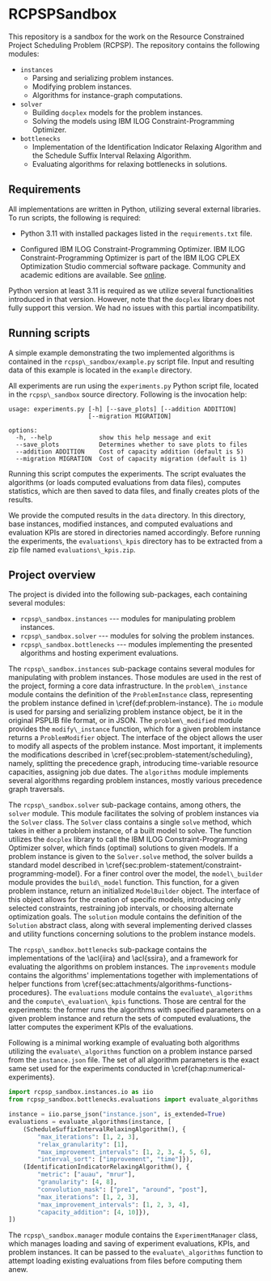 # RCPSPSandbox

This repository is a sandbox for the work on the Resource Constrained Project Scheduling Problem (RCPSP).
The repository contains the following modules:

- `instances`
  - Parsing and serializing problem instances.
  - Modifying problem instances.
  - Algorithms for instance-graph computations.
- `solver`
  - Building `docplex` models for the problem instances.
  - Solving the models using IBM ILOG Constraint-Programming Optimizer.
- `bottlenecks`
  - Implementation of the Identification Indicator Relaxing Algorithm and the Schedule Suffix Interval Relaxing Algorithm.
  - Evaluating algorithms for relaxing bottlenecks in solutions.

## Requirements

All implementations are written in Python, utilizing several external libraries.
To run scripts, the following is required:

- Python 3.11 with installed packages listed in the `requirements.txt` file.

- Configured IBM ILOG Constraint-Programming Optimizer.
  IBM ILOG Constraint-Programming Optimizer is part of the IBM ILOG CPLEX Optimization Studio
  commercial software package.
  Community and academic editions are available.
  See [online](https://www.ibm.com/products/ilog-cplex-optimization-studio/cplex-cp-optimizer).

Python version at least 3.11 is required as we utilize several functionalities introduced in that version.
However, note that the `docplex` library does not fully support this version.
We had no issues with this partial incompatibility.

## Running scripts

A simple example demonstrating the two implemented algorithms
is contained in the `rcpsp\_sandbox/example.py` script file.
Input and resulting data of this example is located in the `example` directory.

All experiments are run using the `experiments.py` Python script file,
located in the `rcpsp\_sandbox` source directory.
Following is the invocation help:

```
usage: experiments.py [-h] [--save_plots] [--addition ADDITION]
                      [--migration MIGRATION]

options:
  -h, --help             show this help message and exit
  --save_plots           Determines whether to save plots to files
  --addition ADDITION    Cost of capacity addition (default is 5)
  --migration MIGRATION  Cost of capacity migration (default is 1)
```

Running this script computes the experiments.
The script evaluates the algorithms (or loads computed evaluations from data files),
computes statistics, which are then saved to data files,
and finally creates plots of the results.

We provide the computed results in the `data` directory.
In this directory, base instances, modified instances,
and computed evaluations and evaluation KPIs are stored
in directories named accordingly.
Before running the experiments, the `evaluations\_kpis` directory has to be extracted
from a zip file named `evaluations\_kpis.zip`.

## Project overview

The project is divided into the following sub-packages, each containing several modules:

- `rcpsp\_sandbox.instances` --- modules for manipulating problem instances.
- `rcpsp\_sandbox.solver` --- modules for solving the problem instances.
- `rcpsp\_sandbox.bottlenecks` --- modules implementing the presented algorithms
        and hosting experiment evaluations.

The `rcpsp\_sandbox.instances` sub-package contains several modules for manipulating with problem instances.
Those modules are used in the rest of the project, forming a core data infrastructure.
In the `problem\_instance` module contains the definition of the `ProblemInstance`
class, representing the problem instance defined in \cref{def:problem-instance}.
The `io` module is used for parsing and serializing problem instance object,
be it in the original PSPLIB file format, or in JSON.
The `problem\_modified` module provides the `modify\_instance` function,
which for a given problem instance returns a `ProblemModifier` object.
The interface of the object allows the user to modify all aspects of the problem instance.
Most important, it implements the modifications described in \cref{sec:problem-statement/scheduling},
namely, splitting the precedence graph, introducing time-variable resource capacities,
assigning job due dates.
The `algorithms` module implements several algorithms regarding problem instances,
mostly various precedence graph traversals.

The `rcpsp\_sandbox.solver` sub-package contains, among others, the `solver` module.
This module facilitates the solving of problem instances via the `Solver` class.
The `Solver` class contains a single `solve` method, which takes in either a problem instance,
of a built model to solve.
The function utilizes the `docplex` library to call the IBM ILOG Constraint-Programming Optimizer
solver, which finds (optimal) solutions to given models.
If a problem instance is given to the `Solver.solve` method,
the solver builds a standard model described in \cref{sec:problem-statement/constraint-programming-model}.
For a finer control over the model, the `model\_builder` module provides the `build\_model` function.
This function, for a given problem instance, return an initialized `ModelBuilder` object.
The interface of this object allows for the creation of specific models,
introducing only selected constraints, restraining job intervals, or choosing alternate optimization goals.
The `solution` module contains the definition of the `Solution` abstract class,
along with several implementing derived classes and utility functions concerning solutions to the problem instance models.

The `rcpsp\_sandbox.bottlenecks` sub-package contains the implementations of the \acl{iira} and \acl{ssira},
and a framework for evaluating the algorithms on problem instances.
The `improvements` module contains the algorithms' implementations
together with implementations of helper functions from \cref{sec:attachments/algorithms-functions-procedures}.
The `evaluations` module contains the `evaluate\_algorithms` and the `compute\_evaluation\_kpis` functions.
Those are central for the experiments: the former runs the algorithms with specified parameters on a given problem instance
and return the sets of computed evaluations, the latter computes the experiment KPIs of the evaluations.

Following is a minimal working example of evaluating both algorithms utilizing the `evaluate\_algorithms` function
on a problem instance parsed from the `instance.json` file.
The set of all algorithm parameters is the exact same set used for the experiments conducted in \cref{chap:numerical-experiments}.

```py
import rcpsp_sandbox.instances.io as iio
from rcpsp_sandbox.bottlenecks.evaluations import evaluate_algorithms

instance = iio.parse_json("instance.json", is_extended=True)
evaluations = evaluate_algorithms(instance, [
    (ScheduleSuffixIntervalRelaxingAlgorithm(), {
        "max_iterations": [1, 2, 3],
        "relax_granularity": [1],
        "max_improvement_intervals": [1, 2, 3, 4, 5, 6],
        "interval_sort": ["improvement", "time"]}),
    (IdentificationIndicatorRelaxingAlgorithm(), {
        "metric": ["auau", "mrur"],
        "granularity": [4, 8],
        "convolution_mask": ["pre1", "around", "post"],
        "max_iterations": [1, 2, 3],
        "max_improvement_intervals": [1, 2, 3, 4],
        "capacity_addition": [4, 10]}),
])
```

The `rcpsp\_sandbox.manager` module contains the `ExperimentManager` class,
which manages loading and saving of experiment evaluations, KPIs, and problem instances.
It can be passed to the `evaluate\_algorithms` function
to attempt loading existing evaluations from files before computing them anew.
